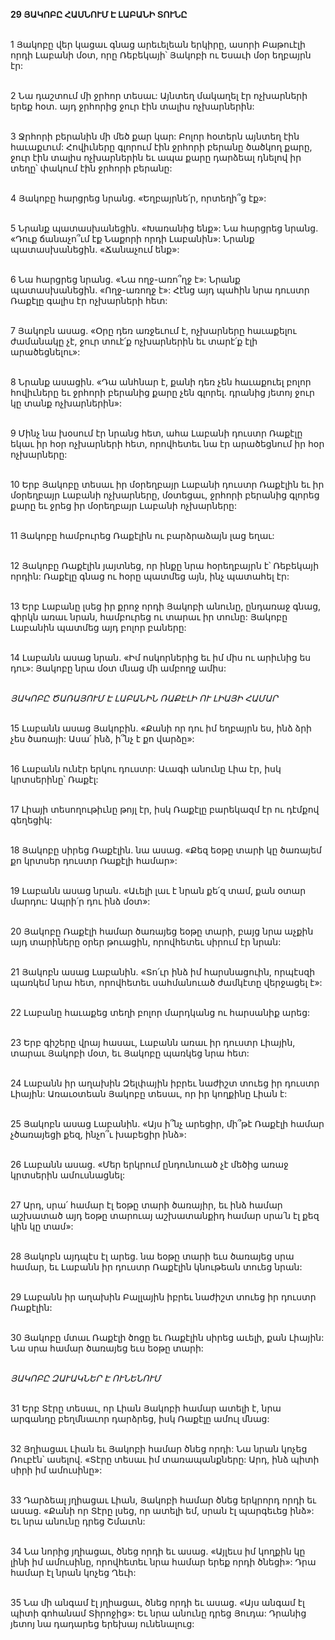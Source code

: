**29 ՅԱԿՈԲԸ ՀԱՍՆՈՒՄ Է ԼԱԲԱՆԻ ՏՈՒՆԸ**

\
1 Յակոբը վեր կացաւ գնաց արեւելեան երկիրը, ասորի Բաթուէլի որդի Լաբանի մօտ, որը Ռեբեկայի՝ Յակոբի ու Եսաւի մօր եղբայրն էր:

\
2 Նա դաշտում մի ջրհոր տեսաւ: Այնտեղ մակաղել էր ոչխարների երեք հօտ. այդ ջրհորից ջուր էին տալիս ոչխարներին:

\
3 Ջրհորի բերանին մի մեծ քար կար: Բոլոր հօտերն այնտեղ էին հաւաքւում: Հովիւները գլորում էին ջրհորի բերանը ծածկող քարը, ջուր էին տալիս ոչխարներին եւ ապա քարը դարձեալ դնելով իր տեղը՝ փակում էին ջրհորի բերանը:

\
4 Յակոբը հարցրեց նրանց. «Եղբայրնե՛ր, որտեղի՞ց էք»:

\
5 Նրանք պատասխանեցին. «Խառանից ենք»: Նա հարցրեց նրանց. «Դուք ճանաչո՞ւմ էք Նաքորի որդի Լաբանին»: Նրանք պատասխանեցին. «Ճանաչում ենք»:

\
6 Նա հարցրեց նրանց. «Նա ողջ-առո՞ղջ է»: Նրանք պատասխանեցին. «Ողջ-առողջ է»: Հէնց այդ պահին նրա դուստր Ռաքէլը գալիս էր ոչխարների հետ:

\
7 Յակոբն ասաց. «Օրը դեռ առջեւում է, ոչխարները հաւաքելու ժամանակը չէ, ջուր տուէ՛ք ոչխարներին եւ տարէ՛ք էլի արածեցնելու»:

\
8 Նրանք ասացին. «Դա անհնար է, քանի դեռ չեն հաւաքուել բոլոր հովիւները եւ ջրհորի բերանից քարը չեն գլորել. դրանից յետոյ ջուր կը տանք ոչխարներին»:

\
9 Մինչ նա խօսում էր նրանց հետ, ահա Լաբանի դուստր Ռաքէլը եկաւ իր հօր ոչխարների հետ, որովհետեւ նա էր արածեցնում իր հօր ոչխարները:

\
10 Երբ Յակոբը տեսաւ իր մօրեղբայր Լաբանի դուստր Ռաքէլին եւ իր մօրեղբայր Լաբանի ոչխարները, մօտեցաւ, ջրհորի բերանից գլորեց քարը եւ ջրեց իր մօրեղբայր Լաբանի ոչխարները:

\
11 Յակոբը համբուրեց Ռաքէլին ու բարձրաձայն լաց եղաւ:

\
12 Յակոբը Ռաքէլին յայտնեց, որ ինքը նրա հօրեղբայրն է՝ Ռեբեկայի որդին: Ռաքէլը գնաց ու հօրը պատմեց այն, ինչ պատահել էր:

\
13 Երբ Լաբանը լսեց իր քրոջ որդի Յակոբի անունը, ընդառաջ գնաց, գիրկն առաւ նրան, համբուրեց ու տարաւ իր տունը: Յակոբը Լաբանին պատմեց այդ բոլոր բաները:

\
14 Լաբանն ասաց նրան. «Իմ ոսկորներից եւ իմ միս ու արիւնից ես դու»: Յակոբը նրա մօտ մնաց մի ամբողջ ամիս:

\
_ՅԱԿՈԲԸ ԾԱՌԱՅՈՒՄ Է ԼԱԲԱՆԻՆ ՌԱՔԷԼԻ ՈՒ ԼԻԱՅԻ ՀԱՄԱՐ_

\
15 Լաբանն ասաց Յակոբին. «Քանի որ դու իմ եղբայրն ես, ինձ ձրի չես ծառայի: Ասա՛ ինձ, ի՞նչ է քո վարձը»:

\
16 Լաբանն ունէր երկու դուստր: Աւագի անունը Լիա էր, իսկ կրտսերինը՝ Ռաքէլ:

\
17 Լիայի տեսողութիւնը թոյլ էր, իսկ Ռաքէլը բարեկազմ էր ու դէմքով գեղեցիկ:

\
18 Յակոբը սիրեց Ռաքէլին. նա ասաց. «Քեզ եօթը տարի կը ծառայեմ քո կրտսեր դուստր Ռաքէլի համար»:

\
19 Լաբանն ասաց նրան. «Աւելի լաւ է նրան քե՛զ տամ, քան օտար մարդու: Ապրի՛ր դու ինձ մօտ»:

\
20 Յակոբը Ռաքէլի համար ծառայեց եօթը տարի, բայց նրա աչքին այդ տարիները օրեր թուացին, որովհետեւ սիրում էր նրան:

\
21 Յակոբն ասաց Լաբանին. «Տո՛ւր ինձ իմ հարսնացուին, որպէսզի պառկեմ նրա հետ, որովհետեւ սահմանուած ժամկէտը վերջացել է»:

\
22 Լաբանը հաւաքեց տեղի բոլոր մարդկանց ու հարսանիք արեց:

\
23 Երբ գիշերը վրայ հասաւ, Լաբանն առաւ իր դուստր Լիային, տարաւ Յակոբի մօտ, եւ Յակոբը պառկեց նրա հետ:

\
24 Լաբանն իր աղախին Զելփային իբրեւ նաժիշտ տուեց իր դուստր Լիային: Առաւօտեան Յակոբը տեսաւ, որ իր կողքինը Լիան է:

\
25 Յակոբն ասաց Լաբանին. «Այս ի՞նչ արեցիր, մի՞թէ Ռաքէլի համար չծառայեցի քեզ, ինչո՞ւ խաբեցիր ինձ»:

\
26 Լաբանն ասաց. «Մեր երկրում ընդունուած չէ մեծից առաջ կրտսերին ամուսնացնել:

\
27 Արդ, սրա՛ համար էլ եօթը տարի ծառայիր, եւ ինձ համար աշխատած այդ եօթը տարուայ աշխատանքիդ համար սրա՛ն էլ քեզ կին կը տամ»:

\
28 Յակոբն այդպէս էլ արեց. նա եօթը տարի եւս ծառայեց սրա համար, եւ Լաբանն իր դուստր Ռաքէլին կնութեան տուեց նրան:

\
29 Լաբանն իր աղախին Բալլային իբրեւ նաժիշտ տուեց իր դուստր Ռաքէլին:

\
30 Յակոբը մտաւ Ռաքէլի ծոցը եւ Ռաքէլին սիրեց աւելի, քան Լիային: Նա սրա համար ծառայեց եւս եօթը տարի:

\
_ՅԱԿՈԲԸ ԶԱՒԱԿՆԵՐ Է ՈՒՆԵՆՈՒՄ_

\
31 Երբ Տէրը տեսաւ, որ Լիան Յակոբի համար ատելի է, նրա արգանդը բեղմնաւոր դարձրեց, իսկ Ռաքէլը ամուլ մնաց:

\
32 Յղիացաւ Լիան եւ Յակոբի համար ծնեց որդի: Նա նրան կոչեց Ռուբէն՝ ասելով. «Տէրը տեսաւ իմ տառապանքները: Արդ, ինձ պիտի սիրի իմ ամուսինը»:

\
33 Դարձեալ յղիացաւ Լիան, Յակոբի համար ծնեց երկրորդ որդի եւ ասաց. «Քանի որ Տէրը լսեց, որ ատելի եմ, սրան էլ պարգեւեց ինձ»: Եւ նրա անունը դրեց Շմաւոն:

\
34 Նա նորից յղիացաւ, ծնեց որդի եւ ասաց. «Այլեւս իմ կողքին կը լինի իմ ամուսինը, որովհետեւ նրա համար երեք որդի ծնեցի»: Դրա համար էլ նրան կոչեց Ղեւի:

\
35 Նա մի անգամ էլ յղիացաւ, ծնեց որդի եւ ասաց. «Այս անգամ էլ պիտի գոհանամ Տիրոջից»: Եւ նրա անունը դրեց Յուդա: Դրանից յետոյ նա դադարեց երեխայ ունենալուց:
